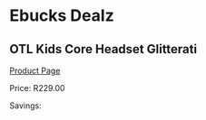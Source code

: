 
# Ebucks Dealz
## OTL Kids Core Headset Glitterati
[Product Page](https://www.ebucks.com/web/shop/productSelected.do?prodId=1230779449&catId=1193873409)

Price: R229.00

Savings: 


	